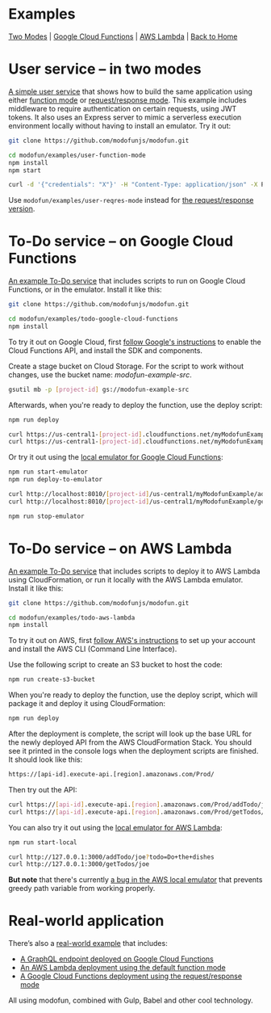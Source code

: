 # Examples

[Two Modes](#user-service--in-two-modes) \| [Google Cloud Functions](#to-do-service--on-google-cloud-functions) \| [AWS Lambda](#to-do-service--on-aws-lambda) \| [Back to Home](/../../)

# User service &ndash; in two modes

[A simple user service](https://github.com/modofunjs/modofun/tree/master/examples/user-function-mode) that shows how to build the same application using either [function mode](https://github.com/modofunjs/modofun/tree/master/examples/user-function-mode) or [request/response mode](https://github.com/modofunjs/modofun/tree/master/examples/user-reqres-mode). This example includes middleware to require authentication on certain requests, using JWT tokens. It also uses an Express server to mimic a serverless execution environment locally without having to install an emulator. Try it out:

```bash
git clone https://github.com/modofunjs/modofun.git

cd modofun/examples/user-function-mode
npm install
npm start

curl -d '{"credentials": "X"}' -H "Content-Type: application/json" -X POST http://localhost:3000/authenticate
```

Use `modofun/examples/user-reqres-mode` instead for [the request/response version](https://github.com/modofunjs/modofun/tree/master/examples/user-reqres-mode).

# To-Do service &ndash; on Google Cloud Functions

[An example To-Do service](https://github.com/modofunjs/modofun/tree/master/examples/todo-google-cloud-functions) that includes scripts to run on Google Cloud Functions, or in the emulator. Install it like this:

```bash
git clone https://github.com/modofunjs/modofun.git

cd modofun/examples/todo-google-cloud-functions
npm install
```

To try it out on Google Cloud, first [follow Google's instructions](https://cloud.google.com/functions/docs/quickstart) to enable the Cloud Functions API, and install the SDK and components.

Create a stage bucket on Cloud Storage. For the script to work without changes, use the bucket name: _modofun-example-src_.

```bash
gsutil mb -p [project-id] gs://modofun-example-src
```

Afterwards, when you're ready to deploy the function, use the deploy script:

```bash
npm run deploy

curl https://us-central1-[project-id].cloudfunctions.net/myModofunExample/addTodo/joe?todo=Do+the+dishes
curl https://us-central1-[project-id].cloudfunctions.net/myModofunExample/getTodos/joe
```

Or try it out using the [local emulator for Google Cloud Functions](https://cloud.google.com/functions/docs/emulator):

```bash
npm run start-emulator
npm run deploy-to-emulator

curl http://localhost:8010/[project-id]/us-central1/myModofunExample/addTodo/joe?todo=Do+the+dishes
curl http://localhost:8010/[project-id]/us-central1/myModofunExample/getTodos/joe

npm run stop-emulator
```

# To-Do service &ndash; on AWS Lambda

[An example To-Do service](https://github.com/modofunjs/modofun/tree/master/examples/todo-aws-lambda) that includes scripts to deploy it to AWS Lambda using CloudFormation, or run it locally with the AWS Lambda emulator. Install it like this:

```bash
git clone https://github.com/modofunjs/modofun.git

cd modofun/examples/todo-aws-lambda
npm install
```

To try it out on AWS, first [follow AWS's instructions](http://docs.aws.amazon.com/lambda/latest/dg/setup.html) to set up your account and install the AWS CLI (Command Line Interface).

Use the following script to create an S3 bucket to host the code:

```bash
npm run create-s3-bucket
```

When you're ready to deploy the function, use the deploy script, which will package it and deploy it using CloudFormation:

```bash
npm run deploy
```

After the deployment is complete, the script will look up the base URL for the newly deployed API from the AWS CloudFormation Stack. You should see it printed in the console logs when the deployment scripts are finished. It should look like this:

```bash
https://[api-id].execute-api.[region].amazonaws.com/Prod/
```

Then try out the API:

```bash
curl https://[api-id].execute-api.[region].amazonaws.com/Prod/addTodo/joe?todo=Do+the+dishes
curl https://[api-id].execute-api.[region].amazonaws.com/Prod/getTodos/joe
```

You can also try it out using the [local emulator for AWS Lambda](http://docs.aws.amazon.com/lambda/latest/dg/test-sam-local.html):

```bash
npm run start-local

curl http://127.0.0.1:3000/addTodo/joe?todo=Do+the+dishes
curl http://127.0.0.1:3000/getTodos/joe
```

**But note** that there's currently [a bug in the AWS local emulator](https://github.com/awslabs/aws-sam-local/issues/65) that prevents greedy path variable from working properly.

# Real-world application

There’s also a [real-world example](https://github.com/fptavares/record-scrobbler) that includes:
* [A GraphQL endpoint deployed on Google Cloud Functions](https://github.com/fptavares/record-scrobbler/tree/master/web-api)
* [An AWS Lambda deployment using the default function mode](https://github.com/fptavares/record-scrobbler/tree/master/discogs-service)
* [A Google Cloud Functions deployment using the request/response mode](https://github.com/fptavares/record-scrobbler/tree/master/lastfm-service)

All using modofun, combined with Gulp, Babel and other cool technology.

